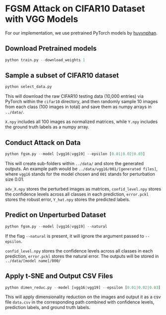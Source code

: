 # FGSM Attack on CIFAR10 Dataset with VGG Models

For our implementation, we use pretrained PyTorch models by [huyvnphan](https://github.com/huyvnphan/PyTorch_CIFAR10).

## Download Pretrained models
```python
python train.py --download_weights 1
```

## Sample a subset of CIFAR10 dataset
```python
python select_data.py
```
This will download the raw CIFAR10 testing data (10,000 entries) via PyTorch within the `cifar10` directory, and then randomly sample 10 images from each class (100 images in total) and save them as numpy arrays in `../data/`. 

`X.npy` includes all 100 images as normalized matrices, while `Y.npy` includes the ground truth labels as a numpy array.

## Conduct Attack on Data
```python
python fgsm.py --model [vgg16|vgg19] --epsilon [0.01|0.02|0.03]
```
This will create sub-folders within `../data/` and store the generated outputs. An example path would be `../data/vgg16/001/[generated files]`, where `vgg16` stands for the model chosen and `001` stands for perturbation size 0.01.

`adv_X.npy` stores the perturbed images as matrices, `confid_level.npy` stores the confidence levels across all classes in each prediction, `error.pckl` stores the robust error, `Y_hat.npy` stores the predicted labels.

## Predict on Unperturbed Dataset
```python
python fgsm.py --model [vgg16|vgg19] --natural
```
If the flag `--natural` is present, it will ignore the argument passed to `--epsilon`.

`confid_level.npy` stores the confidence levels across all classes in each prediction, `error.pckl` stores the natural error. The outputs will be stored in `../data/[model name]/000/`

## Apply t-SNE and Output CSV Files
```python
python dimen_reduc.py --model [vgg16|vgg19] --epsilon [0.01|0.02|0.03] [--natural]
```

This will apply dimensionality reduction on the images and output it as a csv file `data.csv` in the corresponding path combined with confidence levels, prediction labels, and ground truth labels.